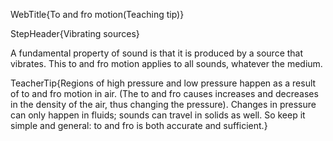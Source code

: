 WebTitle{To and fro motion(Teaching tip)}

StepHeader{Vibrating sources}

A fundamental property of sound is that it is produced by a source that vibrates. This to and fro motion applies to all sounds, whatever the medium.

TeacherTip{Regions of high pressure and low pressure happen as a result of to and fro motion in air. (The to and fro causes increases and decreases in the density of the air, thus changing the pressure). Changes in pressure can only happen in fluids; sounds can travel in solids as well. So keep it simple and general: to and fro is both accurate and sufficient.}

